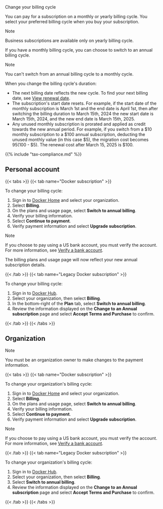 Change your billing cycle


You can pay for a subscription on a monthly or yearly billing cycle. You select
your preferred billing cycle when you buy your subscription.

> [!NOTE]
>
> Business subscriptions are available only on yearly billing cycle.

If you have a monthly billing cycle, you can choose to switch to an annual
billing cycle.

> [!NOTE]
>
> You can't switch from an annual billing cycle to a monthly cycle.

When you change the billing cycle's duration:

- The next billing date reflects the new cycle. To find your next billing date,
see [View renewal date](history.md#view-renewal-date).
- The subscription's start date resets. For example, if the start date of the
monthly subscription is March 1st and the end date is April 1st, then after
switching the billing duration to March 15th, 2024 the new start date is March
15th, 2024, and the new end date is March 15th, 2025.
- Any unused monthly subscription is prorated and applied as credit towards the
new annual period. For example, if you switch from a $10 monthly subscription to
a $100 annual subscription, deducting the unused monthly value
(in this case $5), the migration cost becomes $95 ($100 - $5). The renewal cost
after March 15, 2025 is $100.

{{% include "tax-compliance.md" %}}

## Personal account

{{< tabs >}}
{{< tab name="Docker subscription" >}}

To change your billing cycle:

1. Sign in to [Docker Home](https://app.docker.com/) and select
your organization.
1. Select **Billing**.
1. On the plans and usage page, select **Switch to annual billing**.
1. Verify your billing information.
1. Select **Continue to payment**.
1. Verify payment information and select **Upgrade subscription**.

> [!NOTE]
>
> If you choose to pay using a US bank account, you must verify the account. For
> more information, see
[Verify a bank account](manuals/billing/payment-method.md#verify-a-bank-account).

The billing plans and usage page will now reflect your new annual subscription
details.

{{< /tab >}}
{{< tab name="Legacy Docker subscription" >}}

To change your billing cycle:

1. Sign in to [Docker Hub](https://hub.docker.com).
1. Select your organization, then select **Billing**.
1. In the bottom-right of the **Plan** tab, select **Switch to annual billing**.
1. Review the information displayed on the **Change to an Annual subscription**
page and select **Accept Terms and Purchase** to confirm.

{{< /tab >}}
{{< /tabs >}}

## Organization

> [!NOTE]
>
> You must be an organization owner to make changes to the payment information.

{{< tabs >}}
{{< tab name="Docker subscription" >}}

To change your organization's billing cycle:

1. Sign in to [Docker Home](https://app.docker.com/) and select
your organization.
1. Select **Billing**.
1. On the plans and usage page, select **Switch to annual billing**.
1. Verify your billing information.
1. Select **Continue to payment**.
1. Verify payment information and select **Upgrade subscription**.

> [!NOTE]
>
> If you choose to pay using a US bank account, you must verify the account. For
> more information, see
> [Verify a bank account](manuals/billing/payment-method.md#verify-a-bank-account).

{{< /tab >}}
{{< tab name="Legacy Docker subscription" >}}

To change your organization's billing cycle:

1. Sign in to [Docker Hub](https://hub.docker.com).
1. Select your organization, then select **Billing**.
1. Select **Switch to annual billing**.
1. Review the information displayed on the **Change to an Annual subscription**
page and select **Accept Terms and Purchase** to confirm.

{{< /tab >}}
{{< /tabs >}}